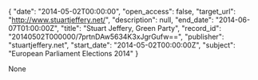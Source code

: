 {
  "date": "2014-05-02T00:00:00", 
  "open_access": false, 
  "target_url": "http://www.stuartjeffery.net/", 
  "description": null, 
  "end_date": "2014-06-07T01:00:00Z", 
  "title": "Stuart Jeffery, Green Party", 
  "record_id": "20140502T000000/7prtnDAw5634K3xJgrGufw==", 
  "publisher": "stuartjeffery.net", 
  "start_date": "2014-05-02T00:00:00Z", 
  "subject": "European Parliament Elections 2014"
}

None